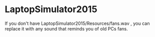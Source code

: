 # LaptopSimulator2015
If you don't have LaptopSimulator2015/Resources/fans.wav , you can replace it with any sound that reminds you of old PCs fans.
